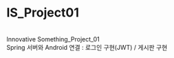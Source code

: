 # IS_Project01

<br>Innovative Something_Project_01</br>
Spring 서버와 Android 연결 : 로그인 구현(JWT) / 게시판 구현 
